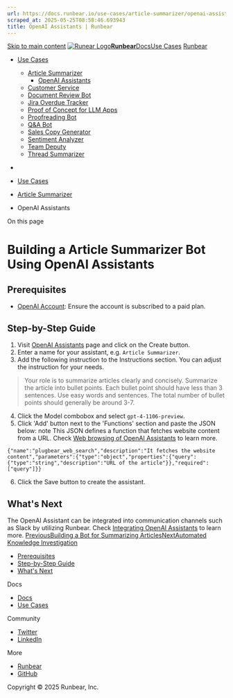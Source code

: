 ```yaml
---
url: https://docs.runbear.io/use-cases/article-summarizer/openai-assistants
scraped_at: 2025-05-25T08:58:46.693943
title: OpenAI Assistants | Runbear
---
```


[Skip to main content](https://docs.runbear.io/use-cases/article-summarizer/openai-assistants#__docusaurus_skipToContent_fallback)
[![Runear Logo](https://docs.runbear.io/img/logo.svg)**Runbear**](https://docs.runbear.io/)[Docs](https://docs.runbear.io/)[Use Cases](https://docs.runbear.io/use-cases)
[Runbear](https://runbear.io)
  * [Use Cases](https://docs.runbear.io/use-cases)
    * [Article Summarizer](https://docs.runbear.io/use-cases/article-summarizer/)
      * [OpenAI Assistants](https://docs.runbear.io/use-cases/article-summarizer/openai-assistants)
    * [Customer Service](https://docs.runbear.io/use-cases/article-summarizer/openai-assistants)
    * [Document Review Bot](https://docs.runbear.io/use-cases/document-review-bot/)
    * [Jira Overdue Tracker](https://docs.runbear.io/use-cases/jira-overdue-tracker/)
    * [Proof of Concept for LLM Apps](https://docs.runbear.io/use-cases/proof-of-concept/)
    * [Proofreading Bot](https://docs.runbear.io/use-cases/proofreading-bot/)
    * [Q&A Bot](https://docs.runbear.io/use-cases/qna-bot/)
    * [Sales Copy Generator](https://docs.runbear.io/use-cases/sales-copy-generator/)
    * [Sentiment Analyzer](https://docs.runbear.io/use-cases/sentiment-analyzer/)
    * [Team Deputy](https://docs.runbear.io/use-cases/team-deputy/)
    * [Thread Summarizer](https://docs.runbear.io/use-cases/thread-summarizer/)


  * [](https://docs.runbear.io/)
  * [Use Cases](https://docs.runbear.io/use-cases)
  * [Article Summarizer](https://docs.runbear.io/use-cases/article-summarizer/)
  * OpenAI Assistants


On this page
# Building a Article Summarizer Bot Using OpenAI Assistants
## Prerequisites[​](https://docs.runbear.io/use-cases/article-summarizer/openai-assistants#prerequisites "Direct link to Prerequisites")
  * [OpenAI Account](https://platform.openai.com): Ensure the account is subscribed to a paid plan.


## Step-by-Step Guide[​](https://docs.runbear.io/use-cases/article-summarizer/openai-assistants#step-by-step-guide "Direct link to Step-by-Step Guide")
  1. Visit [OpenAI Assistants](https://platform.openai.com/assistants) page and click on the Create button.
  2. Enter a name for your assistant, e.g. `Article Summarizer`.
  3. Add the following instruction to the Instructions section. You can adjust the instruction for your needs.
> Your role is to summarize articles clearly and concisely. Summarize the article into bullet points. Each bullet point should have less than 3 sentences. Use easy words and sentences. The total number of bullet points should generally be around 3-7.
  4. Click the Model combobox and select `gpt-4-1106-preview`.
  5. Click 'Add' button next to the 'Functions' section and paste the JSON below:
note
This JSON defines a function that fetches website content from a URL. Check [Web browsing of OpenAI Assistants](https://docs.runbear.io/integrations/apps/openai-assistants/web-browsing) to learn more.
```
{"name":"plugbear_web_search","description":"It fetches the website content","parameters":{"type":"object","properties":{"query":{"type":"string","description":"URL of the article"}},"required":["query"]}}
```

  6. Click the Save button to create the assistant.


## What's Next[​](https://docs.runbear.io/use-cases/article-summarizer/openai-assistants#whats-next "Direct link to What's Next")
The OpenAI Assistant can be integrated into communication channels such as Slack by utilizing Runbear. Check [Integrating OpenAI Assistants](https://docs.runbear.io/integrations/apps/openai-assistants) to learn more.
[PreviousBuilding a Bot for Summarizing Articles](https://docs.runbear.io/use-cases/article-summarizer/)[NextAutomated Knowledge Investigation](https://docs.runbear.io/use-cases/customer-service/knowledge-investigation/)
  * [Prerequisites](https://docs.runbear.io/use-cases/article-summarizer/openai-assistants#prerequisites)
  * [Step-by-Step Guide](https://docs.runbear.io/use-cases/article-summarizer/openai-assistants#step-by-step-guide)
  * [What's Next](https://docs.runbear.io/use-cases/article-summarizer/openai-assistants#whats-next)


Docs
  * [Docs](https://docs.runbear.io/)
  * [Use Cases](https://docs.runbear.io/use-cases)


Community
  * [Twitter](https://twitter.com/runbear_io)
  * [LinkedIn](https://www.linkedin.com/company/runbear)


More
  * [Runbear](https://runbear.io)
  * [GitHub](https://github.com/runbear-io/plugbear-python-sdk)


Copyright © 2025 Runbear, Inc.

